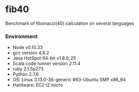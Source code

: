 fib40
=====

Benchmark of fibonacci(40) calculation on several languages

### Environment

* Node v0.10.33
* gcc version 4.8.2
* Java HotSpot 64-bit v1.8.0_25
* Scala code runner version 2.11.4
* ruby 2.1.5p273
* Python 2.7.6
* OS: Linux 3.13.0-36-generic #63-Ubuntu SMP x86_64
* Hardware: EC2 t2.micro
